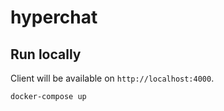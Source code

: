 # hyperchat

## Run locally

Client will be available on `http://localhost:4000`.

```
docker-compose up
```
